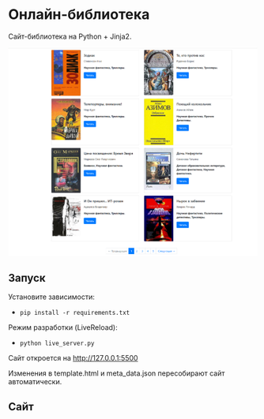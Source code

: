 # Онлайн-библиотека

Сайт-библиотека на Python + Jinja2.

![Screenshot.png](screenshots/Screenshot.PNG)

## Запуск

Установите зависимости:

- `pip install -r requirements.txt`

Режим разработки (LiveReload):

- `python live_server.py`

Сайт откроется на http://127.0.0.1:5500

Изменения в template.html и meta_data.json пересобирают сайт автоматически.

## Сайт
